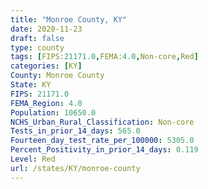 ```yaml
---
title: "Monroe County, KY"
date: 2020-11-23
draft: false
type: county
tags: [FIPS:21171.0,FEMA:4.0,Non-core,Red]
categories: [KY]
County: Monroe County
State: KY
FIPS: 21171.0
FEMA_Region: 4.0
Population: 10650.0
NCHS_Urban_Rural_Classification: Non-core
Tests_in_prior_14_days: 565.0
Fourteen_day_test_rate_per_100000: 5305.0
Percent_Positivity_in_prior_14_days: 0.119
Level: Red
url: /states/KY/monroe-county
---
```




